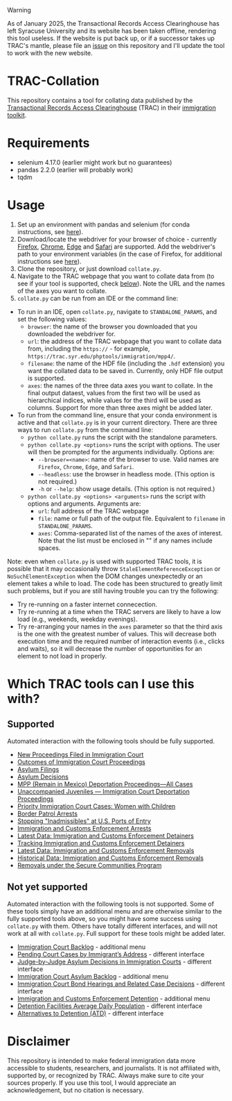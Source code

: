 > [!WARNING]
> As of January 2025, the Transactional Records Access Clearinghouse has left Syracuse University and its website has been taken offline, rendering this tool useless. If the website is put back up, or if a successor takes up TRAC's mantle, please file an [issue](https://github.com/josephburkhart/TRAC-Collation/issues/new?q=sort%3Aupdated-desc+is%3Aissue+is%3Aopen&template=Blank+issue) on this repository and I'll update the tool to work with the new website.


# TRAC-Collation
This repository contains a tool for collating data published by the [Transactional Records Access Clearinghouse](https://trac.syr.edu/) (TRAC) in their [immigration toolkit](https://trac.syr.edu/immigration/tools/).

# Requirements
- selenium 4.17.0 (earlier might work but no guarantees)
- pandas 2.2.0 (earlier will probably work)
- tqdm

# Usage
1. Set up an environment with pandas and selenium (for conda instructions, see [here](https://conda.io/projects/conda/en/latest/user-guide/getting-started.html)).
2. Download/locate the webdriver for your browser of choice - currently [Firefox](https://github.com/mozilla/geckodriver/releases), [Chrome](https://chromedriver.chromium.org/downloads), [Edge](https://developer.microsoft.com/en-us/microsoft-edge/tools/webdriver/?form=MA13LH) and [Safari](https://developer.apple.com/documentation/webkit/testing_with_webdriver_in_safari) are supported. Add the webdriver's path to your environment variables (in the case of Firefox, for additional instructions see [here](https://www.browserstack.com/guide/geckodriver-selenium-python)).
3. Clone the repository, or just download `collate.py`.
4. Navigate to the TRAC webpage that you want to collate data from (to see if your tool is supported, check [below](#which-trac-tools-can-i-use-this-with)). Note the URL and the names of the axes you want to collate.
5. `collate.py` can be run from an IDE or the command line:
  - To run in an IDE, open `collate.py`, navigate to `STANDALONE_PARAMS`, and set the following values:
    - `browser`: the name of the browser you downloaded that you downloaded the webdriver for.
    -  `url`: the address of the TRAC webpage that you want to collate data from, including the `https://` - for example, `https://trac.syr.edu/phptools/immigration/mpp4/`.
    - `filename`: the name of the HDF file (including the `.hdf` extension) you want the collated data to be saved in. Currently, only HDF file output is supported.
    - `axes`: the names of the three data axes you want to collate. In the final output dataest, values from the first two will be used as hierarchical indices, while values for the third will be used as columns. Support for more than three axes might be added later.
  - To run from the command line, ensure that your conda environment is active and that `collate.py` is in your current directory. There are three ways to run `collate.py` from the command line:
    - `python collate.py` runs the script with the standalone parameters.
    - `python collate.py <options>` runs the script with options. The user will then be prompted for the arguments individually. Options are:
      - `--browser=<name>`: name of the browser to use. Valid names are `Firefox`, `Chrome`, `Edge`, and `Safari`.
      - `--headless`: use the browser in headless mode. (This option is not required.)
      - `-h` or `--help`: show usage details. (This option is not required.)
    - `python collate.py <options> <arguments>` runs the script with options and arguments. Arguments are:
      - `url`: full address of the TRAC webpage
      - `file`: name or full path of the output file. Equivalent to `filename` in `STANDALONE_PARAMS`.
      - `axes`: Comma-separated list of the names of the axes of interest. Note that the list must be enclosed in "" if any names include spaces.

Note: even when `collate.py` is used with supported TRAC tools, it is possible that it may occasionally throw `StaleElementReferenceException` or `NoSuchElementException` when the DOM changes unexpectedly or an element takes a while to load. The code has been structured to greatly limit such problems, but if you are still having trouble you can try the following:
  - Try re-running on a faster internet connecection.
  - Try re-running at a time when the TRAC servers are likely to have a low load (e.g., weekends, weekday evenings).
  - Try re-arranging your names in the `axes` parameter so that the third axis is the one with the greatest number of values. This will decrease both execution time and the required number of interaction events (i.e., clicks and waits), so it will decrease the number of opportunities for an element to not load in properly.

# Which TRAC tools can I use this with?
## Supported
Automated interaction with the following tools should be fully supported.
- [New Proceedings Filed in Immigration Court](https://trac.syr.edu/phptools/immigration/ntanew/)
- [Outcomes of Immigration Court Proceedings](https://trac.syr.edu/phptools/immigration/closure/)
- [Asylum Filings](https://trac.syr.edu/phptools/immigration/asyfile/)
- [Asylum Decisions](https://trac.syr.edu/phptools/immigration/asylum/)
- [MPP (Remain in Mexico) Deportation Proceedings—All Cases](https://trac.syr.edu/phptools/immigration/mpp4/)
- [Unaccompanied Juveniles — Immigration Court Deportation Proceedings](https://trac.syr.edu/phptools/immigration/juvenile/)
- [Priority Immigration Court Cases: Women with Children](https://trac.syr.edu/phptools/immigration/mwc/)
- [Border Patrol Arrests](https://trac.syr.edu/phptools/immigration/cbparrest/)
- [Stopping "Inadmissibles" at U.S. Ports of Entry](https://trac.syr.edu/phptools/immigration/cbpinadmiss/)
- [Immigration and Customs Enforcement Arrests](https://trac.syr.edu/phptools/immigration/arrest/)
- [Latest Data: Immigration and Customs Enforcement Detainers](https://trac.syr.edu/phptools/immigration/detain/)
- [Tracking Immigration and Customs Enforcement Detainers](https://trac.syr.edu/phptools/immigration/detainhistory/)
- [Latest Data: Immigration and Customs Enforcement Removals](https://trac.syr.edu/phptools/immigration/remove/)
- [Historical Data: Immigration and Customs Enforcement Removals](https://trac.syr.edu/phptools/immigration/removehistory/)
- [Removals under the Secure Communities Program](https://trac.syr.edu/phptools/immigration/secure/)

## Not yet supported
Automated interaction with the following tools is not supported. Some of these tools simply have an additional menu and are otherwise similar to the fully supported tools above, so you might have some success using `collate.py` with them. Others have totally different interfaces, and will not work at all with `collate.py`. Full support for these tools might be added later.
- [Immigration Court Backlog](https://trac.syr.edu/phptools/immigration/backlog/) - additional menu
- [Pending Court Cases by Immigrant’s Address](https://trac.syr.edu/phptools/immigration/addressrep/) - different interface
- [Judge-by-Judge Asylum Decisions in Immigration Courts](https://trac.syr.edu/immigration/reports/judgereports/) - different interface
- [Immigration Court Asylum Backlog](https://trac.syr.edu/phptools/immigration/asylumbl/) - additional menu
- [Immigration Court Bond Hearings and Related Case Decisions](https://trac.syr.edu/phptools/immigration/bond/) - different interface
- [Immigration and Customs Enforcement Detention](https://trac.syr.edu/phptools/immigration/detention/) - additional menu
- [Detention Facilities Average Daily Population](https://trac.syr.edu/immigration/detentionstats/facilities.html) - different interface
- [Alternatives to Detention (ATD)](https://trac.syr.edu/immigration/detentionstats/atd_pop_table.html) - different interface

# Disclaimer
This repository is intended to make federal immigration data more accessible to students, researchers, and journalists. It is not affiliated with, supported by, or recognized by TRAC. Always make sure to cite your sources properly. If you use this tool, I would appreciate an acknowledgement, but no citation is necessary.
